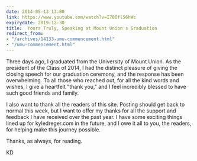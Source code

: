 ```yaml
---
date: 2014-05-13 13:00
link: https://www.youtube.com/watch?v=I78OflS6hWc
expirydate: 2019-12-30
title:  Yours Truly, Speaking at Mount Union's Graduation
redirect_from:
- "/archives/14133-umu-commencement.html"
- "/umu-commencement.html"
---
```



Three days ago, I graduated from the University of Mount Union. As the president of the Class of 2014, I had the distinct pleasure of giving the closing speech for our graduation ceremony, and the response has been overwhelming. To all those who reached out, for all the kind words and wishes, I give a heartfelt "thank you," and I feel incredibly blessed to have such good friends and family. 

I also want to thank all the readers of this site. Posting should get back to normal this week, but I want to offer my thanks for all the support and feedback I have received over the past year. I have some exciting things lined up for kyledreger.com in the future, and I owe it all to you, the readers, for helping make this journey possible. 

Thanks, as always, for reading. 

KD
